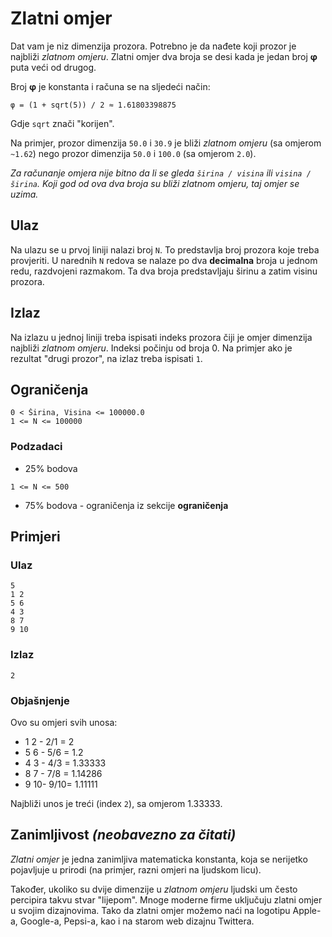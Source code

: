 # Zlatni omjer
Dat vam je niz dimenzija prozora. Potrebno je da nađete koji prozor je najbliži *zlatnom omjeru*. Zlatni omjer dva broja se desi kada je jedan broj **φ** puta veći od drugog.

Broj **φ** je konstanta i računa se na sljedeći način:
```
φ = (1 + sqrt(5)) / 2 ≈ 1.61803398875
```
Gdje `sqrt` znači "korijen".

Na primjer, prozor dimenzija `50.0` i `30.9` je bliži *zlatnom omjeru* (sa omjerom `~1.62`) nego prozor dimenzija `50.0` i `100.0` (sa omjerom `2.0`).

*Za računanje omjera nije bitno da li se gleda `širina / visina` ili `visina / širina`. Koji god od ova dva broja su bliži zlatnom omjeru, taj omjer se uzima.*

## Ulaz
Na ulazu se u prvoj liniji nalazi broj `N`. To predstavlja broj prozora koje treba provjeriti.
U narednih `N` redova se nalaze po dva **decimalna** broja u jednom redu, razdvojeni razmakom. Ta dva broja predstavljaju širinu a zatim visinu prozora.

## Izlaz
Na izlazu u jednoj liniji treba ispisati indeks prozora čiji je omjer dimenzija najbliži *zlatnom omjeru*. Indeksi počinju od broja 0. Na primjer ako je rezultat "drugi prozor", na izlaz treba ispisati `1`.

## Ograničenja
```
0 < Širina, Visina <= 100000.0
1 <= N <= 100000
```
### Podzadaci
- 25% bodova
```
1 <= N <= 500
```

- 75% bodova - ograničenja iz sekcije **ograničenja**

## Primjeri
### Ulaz
```
5
1 2
5 6
4 3
8 7
9 10
```
### Izlaz
```
2
```
### Objašnjenje
Ovo su omjeri svih unosa:
- 1 2 - 2/1 = 2
- 5 6 - 5/6 = 1.2
- 4 3 - 4/3 = 1.33333
- 8 7 - 7/8 = 1.14286
- 9 10- 9/10= 1.11111

Najbliži unos je treći (index `2`), sa omjerom 1.33333.

## Zanimljivost *(neobavezno za čitati)*
*Zlatni omjer* je jedna zanimljiva matematicka konstanta, koja se nerijetko pojavljuje u prirodi (na primjer, razni omjeri na ljudskom licu).

Također, ukoliko su dvije dimenzije u *zlatnom omjeru* ljudski um često percipira takvu stvar "lijepom". Mnoge moderne firme uključuju zlatni omjer u svojim dizajnovima. Tako da zlatni omjer možemo naći na logotipu Apple-a, Google-a, Pepsi-a, kao i na starom web dizajnu Twittera.
